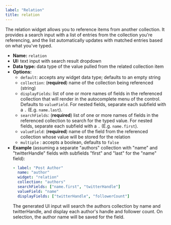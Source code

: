 ```yaml
---
label: "Relation"
title: relation
---
```


The relation widget allows you to reference items from another collection. It provides a search input with a list of entries from the collection you're referencing, and the list automatically updates with matched entries based on what you've typed.

- **Name:** `relation`
- **UI:** text input with search result dropdown
- **Data type:** data type of the value pulled from the related collection item
- **Options:**
  - `default`: accepts any widget data type; defaults to an empty string
  - `collection`: (**required**) name of the collection being referenced (string)
  - `displayFields`: list of one or more names of fields in the referenced collection that will render in the autocomplete menu of the control. Defaults to `valueField`. For nested fields, separate each subfield with a `.` (E.g. `name.last`).
  - `searchFields`: (**required**) list of one or more names of fields in the referenced collection to search for the typed value. For nested fields, separate each subfield with a `.` (E.g. `name.first`).
  - `valueField`: (**required**) name of the field from the referenced collection whose value will be stored for the relation
  - `multiple` : accepts a boolean, defaults to `false`
- **Example** (assuming a separate "authors" collection with "name" and "twitterHandle" fields with subfields "first" and "last" for the "name" field):
    ```yaml
    - label: "Post Author"
      name: "author"
      widget: "relation"
      collection: "authors"
      searchFields: ["name.first", "twitterHandle"]
      valueField: "name"
      displayFields: ["twitterHandle", "followerCount"]
    ```
  The generated UI input will search the authors collection by name and twitterHandle, and display each author's handle and follower count. On selection, the author name will be saved for the field.
